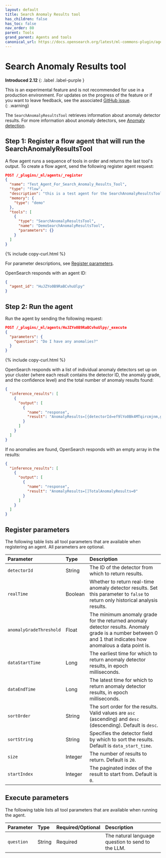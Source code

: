 ```yaml
---
layout: default
title: Search Anomaly Results tool
has_children: false
has_toc: false
nav_order: 80
parent: Tools
grand_parent: Agents and tools
canonical_url: https://docs.opensearch.org/latest/ml-commons-plugin/agents-tools/tools/search-anomaly-results/
---
```


<!-- vale off -->
# Search Anomaly Results tool
**Introduced 2.12**
{: .label .label-purple }
<!-- vale on -->

This is an experimental feature and is not recommended for use in a production environment. For updates on the progress of the feature or if you want to leave feedback, see the associated [GitHub issue](https://github.com/opensearch-project/ml-commons/issues/1161).    
{: .warning}

The `SearchAnomalyResultsTool` retrieves information about anomaly detector results. For more information about anomaly detectors, see [Anomaly detection]({{site.url}}{{site.baseurl}}/observing-your-data/ad/index/).

## Step 1: Register a flow agent that will run the SearchAnomalyResultsTool

A flow agent runs a sequence of tools in order and returns the last tool's output. To create a flow agent, send the following register agent request:

```json
POST /_plugins/_ml/agents/_register
{
  "name": "Test_Agent_For_Search_Anomaly_Results_Tool",
  "type": "flow",
  "description": "this is a test agent for the SearchAnomalyResultsTool",
  "memory": {
    "type": "demo"
  },
  "tools": [
    {
      "type": "SearchAnomalyResultsTool",
      "name": "DemoSearchAnomalyResultsTool",
      "parameters": {}
    }
  ]
}
```
{% include copy-curl.html %} 

For parameter descriptions, see [Register parameters](#register-parameters).

OpenSearch responds with an agent ID:

```json
{
  "agent_id": "HuJZYo0B9RaBCvhuUlpy"
}
```

## Step 2: Run the agent

Run the agent by sending the following request:

```json
POST /_plugins/_ml/agents/HuJZYo0B9RaBCvhuUlpy/_execute
{
  "parameters": {
    "question": "Do I have any anomalies?"
  }
}
```
{% include copy-curl.html %} 

OpenSearch responds with a list of individual anomaly detectors set up on your cluster (where each result contains the detector ID, the anomaly grade, and the confidence level) and the total number of anomaly results found:

```json
{
  "inference_results": [
    {
      "output": [
        {
          "name": "response",
          "result": "AnomalyResults=[{detectorId=ef9lYo0Bk4MTqircmjnm,grade=1.0,confidence=0.9403051246569198}{detectorId=E-JlYo0B9RaBCvhunFtw,grade=1.0,confidence=0.9163498216870274}]TotalAnomalyResults=2"
        }
      ]
    }
  ]
}
```

If no anomalies are found, OpenSearch responds with an empty array in the results:

```json
{
  "inference_results": [
    {
      "output": [
        {
          "name": "response",
          "result": "AnomalyResults=[]TotalAnomalyResults=0"
        }
      ]
    }
  ]
}
```

## Register parameters

The following table lists all tool parameters that are available when registering an agent. All parameters are optional.

Parameter	| Type | Description	
:--- | :--- | :---
`detectorId`	| String	| The ID of the detector from which to return results.
`realTime`	| Boolean | Whether to return real-time anomaly detector results. Set this parameter to `false` to return only historical analysis results.
`anomalyGradeThreshold` | Float	| The minimum anomaly grade for the returned anomaly detector results. Anomaly grade is a number between 0 and 1 that indicates how anomalous a data point is.
`dataStartTime` | Long	| The earliest time for which to return anomaly detector results, in epoch milliseconds.
`dataEndTime` | Long |	The latest time for which to return anomaly detector results, in epoch milliseconds.
`sortOrder`	|String | The sort order for the results. Valid values are `asc` (ascending) and `desc` (descending). Default is `desc`. 
`sortString`| String |	Specifies the detector field by which to sort the results. Default is `data_start_time`.
`size`	| Integer |	The number of results to return. Default is `20`.
`startIndex`| Integer |	The paginated index of the result to start from. Default is `0`.

## Execute parameters

The following table lists all tool parameters that are available when running the agent.

Parameter	| Type | Required/Optional | Description	
:--- | :--- | :--- | :---
`question` | String | Required | The natural language question to send to the LLM. 
